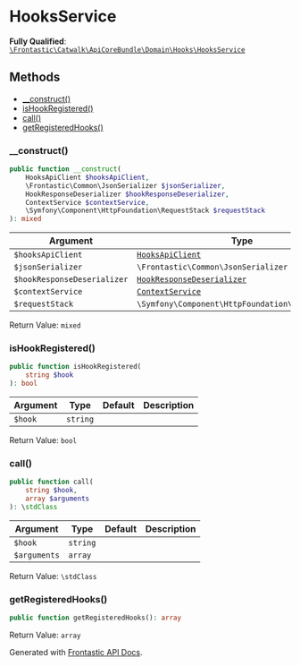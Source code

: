 #  HooksService

**Fully Qualified**: [`\Frontastic\Catwalk\ApiCoreBundle\Domain\Hooks\HooksService`](../../../../../src/php/ApiCoreBundle/Domain/Hooks/HooksService.php)

## Methods

* [__construct()](#__construct)
* [isHookRegistered()](#ishookregistered)
* [call()](#call)
* [getRegisteredHooks()](#getregisteredhooks)

### __construct()

```php
public function __construct(
    HooksApiClient $hooksApiClient,
    \Frontastic\Common\JsonSerializer $jsonSerializer,
    HookResponseDeserializer $hookResponseDeserializer,
    ContextService $contextService,
    \Symfony\Component\HttpFoundation\RequestStack $requestStack
): mixed
```

Argument|Type|Default|Description
--------|----|-------|-----------
`$hooksApiClient`|[`HooksApiClient`](HooksApiClient.md)||
`$jsonSerializer`|`\Frontastic\Common\JsonSerializer`||
`$hookResponseDeserializer`|[`HookResponseDeserializer`](HookResponseDeserializer.md)||
`$contextService`|[`ContextService`](../ContextService.md)||
`$requestStack`|`\Symfony\Component\HttpFoundation\RequestStack`||

Return Value: `mixed`

### isHookRegistered()

```php
public function isHookRegistered(
    string $hook
): bool
```

Argument|Type|Default|Description
--------|----|-------|-----------
`$hook`|`string`||

Return Value: `bool`

### call()

```php
public function call(
    string $hook,
    array $arguments
): \stdClass
```

Argument|Type|Default|Description
--------|----|-------|-----------
`$hook`|`string`||
`$arguments`|`array`||

Return Value: `\stdClass`

### getRegisteredHooks()

```php
public function getRegisteredHooks(): array
```

Return Value: `array`

Generated with [Frontastic API Docs](https://github.com/FrontasticGmbH/apidocs).
